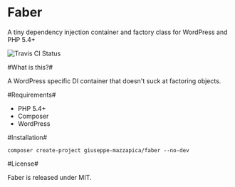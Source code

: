 Faber
=====

A tiny dependency injection container and factory class for WordPress and PHP 5.4+

![Travis CI Status](https://api.travis-ci.org/Giuseppe-Mazzapica/Faber.svg?branch=master)

#What is this?#

A WordPress specific DI container that doesn't suck at factoring objects.

#Requirements#

 - PHP 5.4+
 - Composer
 - WordPress

#Installation#

    composer create-project giuseppe-mazzapica/faber --no-dev

#License#

Faber is released under MIT.
